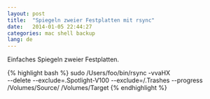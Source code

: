 ```yaml
---
layout: post
title:  "Spiegeln zweier Festplatten mit rsync"
date:   2014-01-05 22:44:27
categories: mac shell backup
lang: de
---
```


Einfaches Spiegeln zweier Festplatten.

{% highlight bash %}
sudo /Users/foo/bin/rsync -vvaHX \
 --delete --exclude=.Spotlight-V100 --exclude=/.Trashes --progress \
 /Volumes/Source/ /Volumes/Target
{% endhighlight %}
